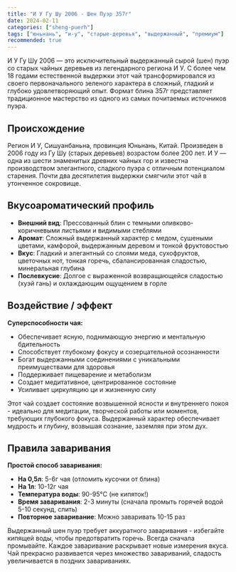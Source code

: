 ```yaml
---
title: "И У Гу Шу 2006 - Шен Пуэр 357г"
date: 2024-02-11
categories: ["sheng-puerh"]
tags: ["юньнань", "и-у", "старые-деревья", "выдержанный", "премиум"]
recommended: true
---
```


И У Гу Шу 2006 — это исключительный выдержанный сырой (шен) пуэр со старых чайных деревьев из легендарного региона И У. С более чем 18 годами естественной выдержки этот чай трансформировался из своего первоначального зеленого характера в сложный, гладкий и глубоко удовлетворяющий опыт. Формат блина 357г представляет традиционное мастерство из одного из самых почитаемых источников пуэра.

## Происхождение

Регион И У, Сишуанбаньна, провинция Юньнань, Китай. Произведен в 2006 году из Гу Шу (старых деревьев) возрастом более 200 лет. И У — одна из шести знаменитых древних чайных гор и известна производством элегантного, сладкого пуэра с отличным потенциалом старения. Почти два десятилетия выдержки смягчили этот чай в утонченное сокровище.

## Вкусоароматический профиль

- **Внешний вид**: Прессованный блин с темными оливково-коричневыми листьями и видимыми стеблями
- **Аромат**: Сложный выдержанный характер с медом, сушеными цветами, камфорой, выдержанным деревом и тонкой фруктовостью
- **Вкус**: Гладкий и элегантный со слоями меда, сухофруктов, цветочных нот, тонкая горечь, сбалансированная сладостью, минеральная глубина
- **Послевкусие**: Долгое с выраженной возвращающейся сладостью (хуэй гань) и охлаждающим ощущением в горле

## Воздействие / эффект

**Суперспособности чая:**
- Обеспечивает ясную, поднимающую энергию и ментальную бдительность
- Способствует глубокому фокусу и созерцательной осознанности
- Богат выдержанными соединениями с уникальными преимуществами для здоровья
- Поддерживает пищеварение и метаболизм
- Создает медитативное, центрированное состояние
- Усиливает циркуляцию ци и жизненную силу

Этот чай создает состояние возвышенной ясности и внутреннего покоя - идеально для медитации, творческой работы или моментов, требующих глубокого фокуса. Выдержанный характер обеспечивает мудрость и глубину, возвышая сознание, заземляя при этом дух.

## Правила заваривания

**Простой способ заваривания:**
- **На 0,5л**: 5-6г чая (отломить кусочки от блина)
- **На 1л**: 10-12г чая
- **Температура воды**: 90-95°C (не кипяток!)
- **Время заваривания**: 2-3 минуты (сначала промыть горячей водой 5-10 секунд, слить)
- **Повторное заваривание**: Можно заваривать 10-15 раз

Выдержанный шен пуэр требует аккуратного заваривания - избегайте кипящей воды, чтобы предотвратить горечь. Всегда сначала промывайте. Каждое заваривание раскрывает новые измерения вкуса. Чай прекрасно развивается через множество завариваний, сладость увеличивается в поздних завариваниях.
